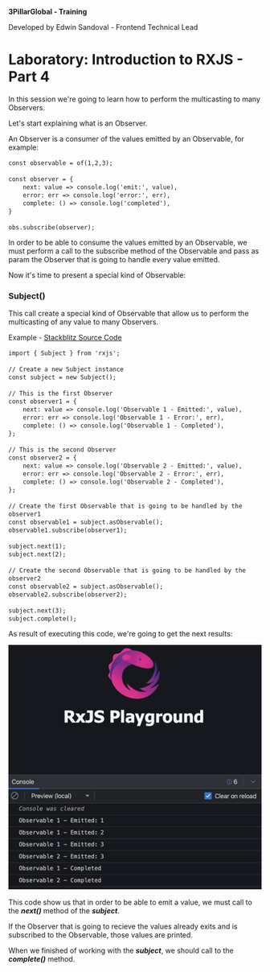 **3PillarGlobal - Training**

Developed by Edwin Sandoval - Frontend Technical Lead
# Laboratory: Introduction to RXJS - Part 4

In this session we're going to learn how to perform the multicasting to many Observers.

Let's start explaining what is an Observer.

An Observer is a consumer of the values emitted by an Observable, for example:

    const observable = of(1,2,3);

    const observer = {
        next: value => console.log('emit:', value),
        error: err => console.log('error:', err),
        complete: () => console.log('completed'),
    } 

    obs.subscribe(observer);

In order to be able to consume the values emitted by an Observable, we must perform a call to the subscribe method of the Observable and pass as param the Observer that is going to handle every value emitted.

Now it's time to present a special kind of Observable:

### Subject()

This call create a special kind of Observable that allow us to perform the multicasting of any value to many Observers.

Example - [Stackblitz Source Code](https://stackblitz.com/edit/rxjs-tnw9tz?file=index.ts)


    import { Subject } from 'rxjs';

    // Create a new Subject instance
    const subject = new Subject();

    // This is the first Observer
    const observer1 = {
        next: value => console.log('Observable 1 - Emitted:', value),
        error: err => console.log('Observable 1 - Error:', err),
        complete: () => console.log('Observable 1 - Completed'),
    };

    // This is the second Observer
    const observer2 = {
        next: value => console.log('Observable 2 - Emitted:', value),
        error: err => console.log('Observable 2 - Error:', err),
        complete: () => console.log('Observable 2 - Completed'),
    };

    // Create the first Observable that is going to be handled by the observer1
    const observable1 = subject.asObservable();
    observable1.subscribe(observer1);

    subject.next(1);
    subject.next(2);

    // Create the second Observable that is going to be handled by the observer2
    const observable2 = subject.asObservable();
    observable2.subscribe(observer2);

    subject.next(3);
    subject.complete();

As result of executing this code, we're going to get the next results:

![Multicasting with Subject](images/subject.png)

This code show us that in order to be able to emit a value, we must call to the ***next()*** method of the ***subject***.

If the Observer that is going to recieve the values already exits and is subscribed to the Observable, those values are printed.

When we finished of working with the ***subject***, we should call to the ***complete()*** method.
